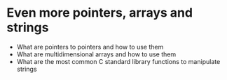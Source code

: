 # Even more pointers, arrays and strings
* What are pointers to pointers and how to use them
* What are multidimensional arrays and how to use them
* What are the most common C standard library functions to manipulate strings
